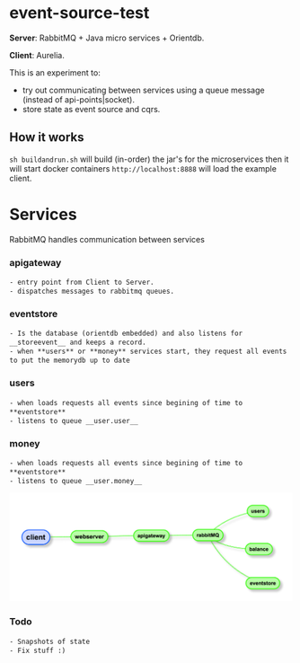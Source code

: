 # event-source-test
**Server**: RabbitMQ + Java micro services + Orientdb.

**Client**: Aurelia.

This is an experiment to:
- try out communicating between services using a queue message (instead of api-points|socket).
- store state as event source and cqrs.

## How it works
`sh buildandrun.sh` will build (in-order) the jar's for the microservices then it will start docker containers
`http://localhost:8888` will load the example client.

# Services
RabbitMQ handles communication between services

### apigateway
    - entry point from Client to Server.
    - dispatches messages to rabbitmq queues.

### eventstore
    - Is the database (orientdb embedded) and also listens for __storeevent__ and keeps a record.
    - when **users** or **money** services start, they request all events to put the memorydb up to date

### users
    - when loads requests all events since begining of time to **eventstore**
    - listens to queue __user.user__

### money
    - when loads requests all events since begining of time to **eventstore**
    - listens to queue __user.money__

![Image](resources/server-setup.png)

### Todo
    - Snapshots of state
    - Fix stuff :)